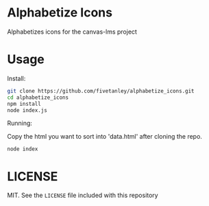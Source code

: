 Alphabetize Icons
================

Alphabetizes icons for the canvas-lms project

# Usage

Install:
```bash
git clone https://github.com/fivetanley/alphabetize_icons.git
cd alphabetize_icons
npm install
node index.js
```

Running:

Copy the html you want to sort into 'data.html' after cloning the repo.

`node index`

# LICENSE

MIT. See the `LICENSE` file included with this repository
